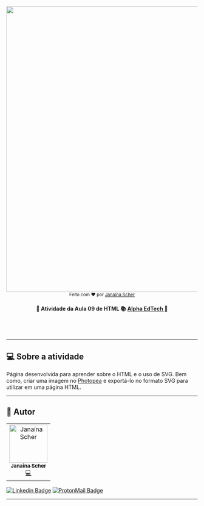 <div align="center">
	<a href="#">
		<img src="https://user-images.githubusercontent.com/79182711/167160676-82d66308-461a-4c54-85e3-245545e624e7.png" width="750">
	</a> 
	<br>
	<sub> Feito com ❤️ por <a href="https://github.com/janascher">Janaína Scher</a></sub>
</div>
  
<h4  align="center">
    🚧 Atividade da Aula 09 de HTML 📚
    <a  href="https://www.alphaedtech.org.br/">
        Alpha EdTech
    </a>
    🚧
</h4>
<br /><br />

--- 

## 💻 Sobre a atividade

Página desenvolvida para aprender sobre o HTML e o uso de SVG. Bem como, criar uma imagem no [Photopea](https://photopea.com) e exportá-lo no formato SVG para utilizar em uma página HTML.

---

## 🦸 Autor

<table>
	<tr>
		<td align="center">
			<a href="https://github.com/janascher">
				<img src="https://avatars.githubusercontent.com/u/79182711?v=4" width="100px;" alt="Janaína Scher"/>
				<br />
				<sub>
					<b>Janaína Scher</b>
				</sub>
			</a>
			<br />
			<a href="https://github.com/janascher/01-github-explorer/commits?author=janascher" title="Code">💻</a>
		</td>
	</tr>
</table>

[![Linkedin Badge](https://img.shields.io/badge/LinkedIn-0077B5?style=for-the-badge&logo=linkedin&logoColor=white)](https://www.linkedin.com/in/janainascher/) 
[![ProtonMail Badge](https://img.shields.io/badge/ProtonMail-8B89CC?style=for-the-badge&logo=protonmail&logoColor=white)](mailto:janainascher@protonmail.com)

---
